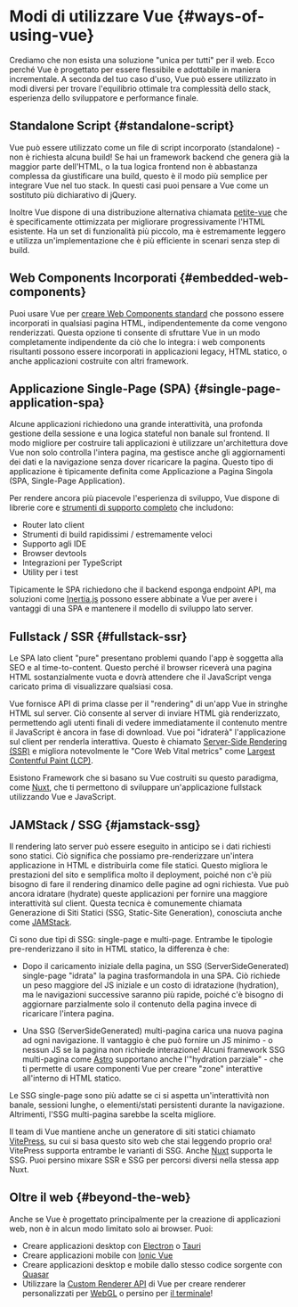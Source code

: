 # Modi di utilizzare Vue {#ways-of-using-vue}

Crediamo che non esista una soluzione "unica per tutti" per il web. Ecco perché Vue è progettato per essere flessibile e adottabile in maniera incrementale. A seconda del tuo caso d'uso, Vue può essere utilizzato in modi diversi per trovare l'equilibrio ottimale tra complessità dello stack, esperienza dello sviluppatore e performance finale.

## Standalone Script {#standalone-script}

Vue può essere utilizzato come un file di script incorporato (standalone) - non è richiesta alcuna build! Se hai un framework backend che genera già la maggior parte dell'HTML, o la tua logica frontend non è abbastanza complessa da giustificare una build, questo è il modo più semplice per integrare Vue nel tuo stack. In questi casi puoi pensare a Vue come un sostituto più dichiarativo di jQuery.

Inoltre Vue dispone di una distribuzione alternativa chiamata [petite-vue](https://github.com/vuejs/petite-vue) che è specificamente ottimizzata per migliorare progressivamente l'HTML esistente. Ha un set di funzionalità più piccolo, ma è estremamente leggero e utilizza un'implementazione che è più efficiente in scenari senza step di build.

## Web Components Incorporati {#embedded-web-components}

Puoi usare Vue per [creare Web Components standard](/guide/extras/web-components) che possono essere incorporati in qualsiasi pagina HTML, indipendentemente da come vengono renderizzati. Questa opzione ti consente di sfruttare Vue in un modo completamente indipendente da ciò che lo integra: i web components risultanti possono essere incorporati in applicazioni legacy, HTML statico, o anche applicazioni costruite con altri framework.

## Applicazione Single-Page (SPA) {#single-page-application-spa}

Alcune applicazioni richiedono una grande interattività, una profonda gestione della sessione e una logica stateful non banale sul frontend. Il modo migliore per costruire tali applicazioni è utilizzare un'architettura dove Vue non solo controlla l'intera pagina, ma gestisce anche gli aggiornamenti dei dati e la navigazione senza dover ricaricare la pagina. Questo tipo di applicazione è tipicamente definita come Applicazione a Pagina Singola (SPA, Single-Page Application).

Per rendere ancora più piacevole l'esperienza di sviluppo, Vue dispone di librerie core e [strumenti di supporto completo](/guide/scaling-up/tooling) che includono:

- Router lato client
- Strumenti di build rapidissimi / estremamente veloci
- Supporto agli IDE
- Browser devtools
- Integrazioni per TypeScript
- Utility per i test

Tipicamente le SPA richiedono che il backend esponga endpoint API, ma soluzioni come [Inertia.js](https://inertiajs.com) possono essere abbinate a Vue per avere i vantaggi di una SPA e mantenere il modello di sviluppo lato server. 

## Fullstack / SSR {#fullstack-ssr}

Le SPA lato client "pure" presentano problemi quando l'app è soggetta alla SEO e al time-to-content. Questo perché il browser riceverà una pagina HTML sostanzialmente vuota e dovrà attendere che il JavaScript venga caricato prima di visualizzare qualsiasi cosa.

Vue fornisce API di prima classe per il "rendering" di un'app Vue in stringhe HTML sul server. Ciò consente al server di inviare HTML già renderizzato, permettendo agli utenti finali di vedere immediatamente il contenuto mentre il JavaScript è ancora in fase di download. Vue poi "idraterà" l'applicazione sul client per renderla interattiva. Questo è chiamato [Server-Side Rendering (SSR)](/guide/scaling-up/ssr) e migliora notevolmente le "Core Web Vital metrics" come [Largest Contentful Paint (LCP)](https://web.dev/lcp/).

Esistono Framework che si basano su Vue costruiti su questo paradigma, come [Nuxt](https://nuxt.com/), che ti permettono di sviluppare un'applicazione fullstack utilizzando Vue e JavaScript.

## JAMStack / SSG {#jamstack-ssg}

Il rendering lato server può essere eseguito in anticipo se i dati richiesti sono statici. Ciò significa che possiamo pre-renderizzare un'intera applicazione in HTML e distribuirla come file statici. Questo migliora le prestazioni del sito e semplifica molto il deployment, poiché non c'è più bisogno di fare il rendering dinamico delle pagine ad ogni richiesta. Vue può ancora idratare (hydrate) queste applicazioni per fornire una maggiore interattività sul client. Questa tecnica è comunemente chiamata Generazione di Siti Statici (SSG, Static-Site Generation), conosciuta anche come [JAMStack](https://jamstack.org/what-is-jamstack/).

Ci sono due tipi di SSG: single-page e multi-page. Entrambe le tipologie pre-renderizzano il sito in HTML statico, la differenza è che:

- Dopo il caricamento iniziale della pagina, un SSG (ServerSideGenerated) single-page "idrata" la pagina trasformandola in una SPA. Ciò richiede un peso maggiore del JS iniziale e un costo di idratazione (hydration), ma le navigazioni successive saranno più rapide, poiché c'è bisogno di aggiornare parzialmente solo il contenuto della pagina invece di ricaricare l'intera pagina.

- Una SSG (ServerSideGenerated) multi-pagina carica una nuova pagina ad ogni navigazione. Il vantaggio è che può fornire un JS minimo - o nessun JS se la pagina non richiede interazione! Alcuni framework SSG multi-pagina come [Astro](https://astro.build/) supportano anche l'"hydration parziale" - che ti permette di usare componenti Vue per creare "zone" interattive all'interno di HTML statico.

Le SSG single-page sono più adatte se ci si aspetta un'interattività non banale, sessioni lunghe, o elementi/stati persistenti durante la navigazione. Altrimenti, l'SSG multi-pagina sarebbe la scelta migliore.

Il team di Vue mantiene anche un generatore di siti statici chiamato [VitePress](https://vitepress.dev/), su cui si basa questo sito web che stai leggendo proprio ora! VitePress supporta entrambe le varianti di SSG. Anche [Nuxt](https://nuxt.com/)  supporta le SSG. Puoi persino mixare SSR e SSG per percorsi diversi nella stessa app Nuxt.

## Oltre il web {#beyond-the-web}

Anche se Vue è progettato principalmente per la creazione di applicazioni web, non è in alcun modo limitato solo ai browser. Puoi:

- Creare applicazioni desktop con [Electron](https://www.electronjs.org/) o [Tauri](https://tauri.studio/en/)
- Creare applicazioni mobile con [Ionic Vue](https://ionicframework.com/docs/vue/overview)
- Creare applicazioni desktop e mobile dallo stesso codice sorgente con [Quasar](https://quasar.dev/)
- Utilizzare la [Custom Renderer API](/api/custom-renderer) di Vue per creare renderer personalizzati per [WebGL](https://troisjs.github) o persino per [il terminale](https://github.com/vue-terminal/vue-termui)!
